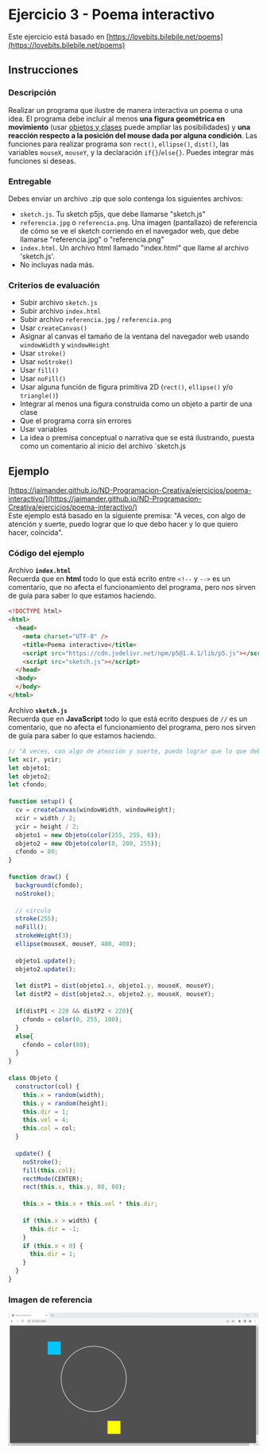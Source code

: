 # Ejercicio 3 - Poema interactivo
Este ejercicio está basado en [https://lovebits.bilebile.net/poems](https://lovebits.bilebile.net/poems)

## Instrucciones

### Descripción
Realizar un programa que ilustre de manera interactiva un poema o una idea. El programa debe incluir al menos **una figura geométrica en movimiento** (usar [objetos y clases](https://es.wikipedia.org/wiki/Programaci%C3%B3n_orientada_a_objetos) puede ampliar las posibilidades) y **una reacción respecto a la posición del mouse dada por alguna condición**. Las funciones para realizar programa son `rect()`, `ellipse()`, `dist()`, las variables `mouseX`, `mouseY`, y la declaración `if{}`/`else{}`.
Puedes integrar más funciones si deseas.

### Entregable
Debes enviar un archivo .zip que solo contenga los siguientes archivos:
- `sketch.js`. Tu sketch p5js, que debe llamarse "sketch.js" 
- `referencia.jpg` o `referencia.png`. Una imagen (pantallazo) de referencia de cómo se ve el sketch corriendo en el navegador web, que debe llamarse "referencia.jpg" o "referencia.png"
- `index.html`. Un archivo html llamado "index.html" que llame al archivo 'sketch.js'. 
- No incluyas nada más.

### Criterios de evaluación
- Subir archivo `sketch.js`
- Subir archivo `index.html`
- Subir archivo `referencia.jpg` / `referencia.png`
- Usar `createCanvas()`
- Asignar al canvas el tamaño de la ventana del navegador web usando `windowWidth` y `windowHeight`
- Usar `stroke()`
- Usar `noStroke()`
- Usar `fill()`
- Usar `noFill()`
- Usar alguna función de figura primitiva 2D (`rect()`, `ellipse()` y/o `triangle()`)
- Integrar al menos una figura construida como un objeto a partir de una clase
- Que el programa corra sin errores
- Usar variables
- La idea o premisa conceptual o narrativa que se está ilustrando, puesta como un comentario al inicio del archivo `sketch.js 

## Ejemplo
[https://jaimander.github.io/ND-Programacion-Creativa/ejercicios/poema-interactivo/](https://jaimander.github.io/ND-Programacion-Creativa/ejercicios/poema-interactivo/) <br/>
Este ejemplo está basado en la siguiente premisa: "A veces, con algo de atención y suerte, puedo lograr que lo que debo hacer y lo que quiero hacer, coincida".

### Código del ejemplo
Archivo **`index.html`** </br>
Recuerda que en **html** todo lo que está ecrito entre `<!--` y `-->` es un comentario, que no afecta el funcionamiento del programa, pero nos sirven de guía para saber lo que estamos haciendo. 
``` html
<!DOCTYPE html>
<html>
  <head>
    <meta charset="UTF-8" />
    <title>Poema interactivo</title>
    <script src="https://cdn.jsdelivr.net/npm/p5@1.4.1/lib/p5.js"></script>
    <script src="sketch.js"></script>
  </head>
  <body>
  </body>
</html>
```

Archivo **`sketch.js`** </br>
Recuerda que en **JavaScript** todo lo que está ecrito despues de `//` es un comentario, que no afecta el funcionamiento del programa, pero nos sirven de guía para saber lo que estamos haciendo. 

``` js
// "A veces, con algo de atención y suerte, puedo lograr que lo que debo hacer y lo que quiero hacer, coincida."
let xcir, ycir;
let objeto1;
let objeto2;
let cfondo;

function setup() {
  cv = createCanvas(windowWidth, windowHeight);
  xcir = width / 2;
  ycir = height / 2;
  objeto1 = new Objeto(color(255, 255, 0));
  objeto2 = new Objeto(color(0, 200, 255));
  cfondo = 80;
}

function draw() {
  background(cfondo);
  noStroke();

  // circulo
  stroke(255);
  noFill();
  strokeWeight(3);
  ellipse(mouseX, mouseY, 400, 400);

  objeto1.update();
  objeto2.update();

  let distP1 = dist(objeto1.x, objeto1.y, mouseX, mouseY);
  let distP2 = dist(objeto2.x, objeto2.y, mouseX, mouseY);

  if(distP1 < 220 && distP2 < 220){
    cfondo = color(0, 255, 100);
  }
  else{
    cfondo = color(80);
  }
}

class Objeto {
  constructor(col) {
    this.x = random(width);
    this.y = random(height);
    this.dir = 1;
    this.vel = 4;
    this.col = col;
  }

  update() {
    noStroke();
    fill(this.col);
    rectMode(CENTER);
    rect(this.x, this.y, 80, 80);

    this.x = this.x + this.vel * this.dir;

    if (this.x > width) {
      this.dir = -1;
    }
    if (this.x < 0) {
      this.dir = 1;
    }
  }
}
```
### Imagen de referencia
![](https://github.com/jaimander/ND-Programacion-Creativa/blob/main/ejercicios/poema-interactivo/referencia.png) 





